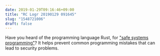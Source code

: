```yaml
---
date: 2019-01-29T09:16:46+09:00
title: "RC Logr 20190129 091645"
slug: "1548721006"
draft: false
---
```


Have you heard of the programming language Rust, for ["safe systems programming"](https://www.youtube.com/watch?v=P3sfNGtpuxc)? It helps prevent common programming mistakes that can lead to security problems.
